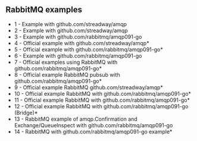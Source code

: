 ## RabbitMQ examples

- 1 - Example with github.com/streadway/amqp
- 2 - Example with github.com/streadway/amqp
- 3 - Example with github.com/rabbitmq/amqp091-go
- 4 - Official example with github.com/streadway/amqp\*
- 5 - Official example with github.com/rabbitmq/amqp091-go\*
- 6 - Example with github.com/rabbitmq/amqp091-go
- 7 - Official examples using RabbitMQ with github.com/rabbitmq/amqp091-go\*
- 8 - Official example RabbitMQ pubsub with github.com/rabbitmq/amqp091-go\*
- 9 - Official example RabbitMQ github.com/streadway/amqp\*
- 10 - Official example RabbitMQ with github.com/rabbitmq/amqp091-go\*
- 11 - Official example RabbitMQ with github.com/rabbitmq/amqp091-go\*
- 12 - Official example RabbitMQ with github.com/rabbitmq/amqp091-go (Bridge)\*
- 13 - RabbitMQ example of amqp.Confirmation and Exchange/QueueInspect with github.com/rabbitmq/amqp091-go
- 14 - RabbitMQ with github.com/rabbitmq/amqp091-go example\*
